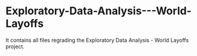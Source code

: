 # Exploratory-Data-Analysis---World-Layoffs
It contains all files regrading the Exploratory Data Analysis - World Layoffs project.
